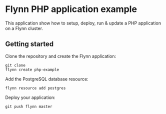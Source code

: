 # Flynn PHP application example

This application show how to setup, deploy, run & update a PHP application on a Flynn cluster.

## Getting started

Clone the repository and create the Flynn application:
```
git clone
flynn create php-example
```

Add the PostgreSQL database resource:
```
flynn resource add postgres
```

Deploy your application:
```
git push flynn master
```
